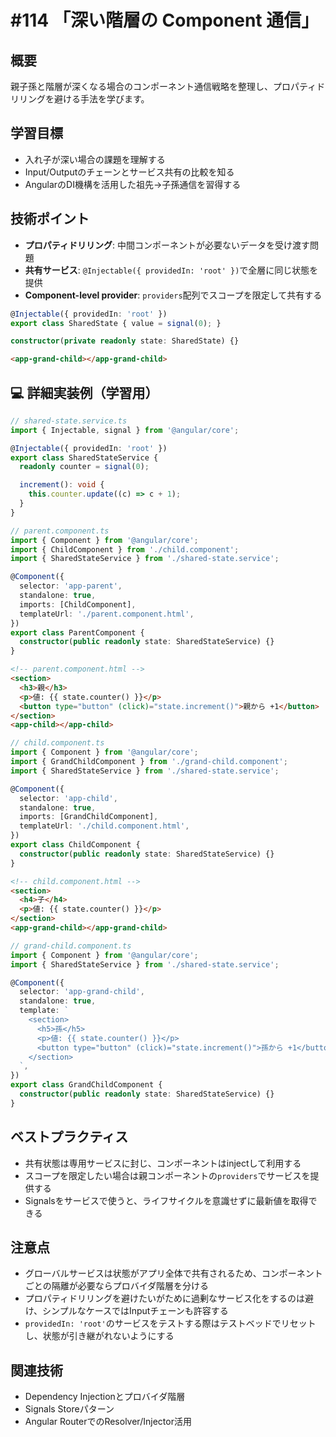# #114 「深い階層の Component 通信」

## 概要
親子孫と階層が深くなる場合のコンポーネント通信戦略を整理し、プロパティドリリングを避ける手法を学びます。

## 学習目標
- 入れ子が深い場合の課題を理解する
- Input/Outputのチェーンとサービス共有の比較を知る
- AngularのDI機構を活用した祖先→子孫通信を習得する

## 技術ポイント
- **プロパティドリリング**: 中間コンポーネントが必要ないデータを受け渡す問題
- **共有サービス**: `@Injectable({ providedIn: 'root' })`で全層に同じ状態を提供
- **Component-level provider**: `providers`配列でスコープを限定して共有する


```typescript
@Injectable({ providedIn: 'root' })
export class SharedState { value = signal(0); }
```

```typescript
constructor(private readonly state: SharedState) {}
```

```html
<app-grand-child></app-grand-child>
```

## 💻 詳細実装例（学習用）
```typescript
// shared-state.service.ts
import { Injectable, signal } from '@angular/core';

@Injectable({ providedIn: 'root' })
export class SharedStateService {
  readonly counter = signal(0);

  increment(): void {
    this.counter.update((c) => c + 1);
  }
}
```

```typescript
// parent.component.ts
import { Component } from '@angular/core';
import { ChildComponent } from './child.component';
import { SharedStateService } from './shared-state.service';

@Component({
  selector: 'app-parent',
  standalone: true,
  imports: [ChildComponent],
  templateUrl: './parent.component.html',
})
export class ParentComponent {
  constructor(public readonly state: SharedStateService) {}
}
```

```html
<!-- parent.component.html -->
<section>
  <h3>親</h3>
  <p>値: {{ state.counter() }}</p>
  <button type="button" (click)="state.increment()">親から +1</button>
</section>
<app-child></app-child>
```

```typescript
// child.component.ts
import { Component } from '@angular/core';
import { GrandChildComponent } from './grand-child.component';
import { SharedStateService } from './shared-state.service';

@Component({
  selector: 'app-child',
  standalone: true,
  imports: [GrandChildComponent],
  templateUrl: './child.component.html',
})
export class ChildComponent {
  constructor(public readonly state: SharedStateService) {}
}
```

```html
<!-- child.component.html -->
<section>
  <h4>子</h4>
  <p>値: {{ state.counter() }}</p>
</section>
<app-grand-child></app-grand-child>
```

```typescript
// grand-child.component.ts
import { Component } from '@angular/core';
import { SharedStateService } from './shared-state.service';

@Component({
  selector: 'app-grand-child',
  standalone: true,
  template: `
    <section>
      <h5>孫</h5>
      <p>値: {{ state.counter() }}</p>
      <button type="button" (click)="state.increment()">孫から +1</button>
    </section>
  `,
})
export class GrandChildComponent {
  constructor(public readonly state: SharedStateService) {}
}
```

## ベストプラクティス
- 共有状態は専用サービスに封じ、コンポーネントはinjectして利用する
- スコープを限定したい場合は親コンポーネントの`providers`でサービスを提供する
- Signalsをサービスで使うと、ライフサイクルを意識せずに最新値を取得できる

## 注意点
- グローバルサービスは状態がアプリ全体で共有されるため、コンポーネントごとの隔離が必要ならプロバイダ階層を分ける
- プロパティドリリングを避けたいがために過剰なサービス化をするのは避け、シンプルなケースではInputチェーンも許容する
- `providedIn: 'root'`のサービスをテストする際はテストベッドでリセットし、状態が引き継がれないようにする

## 関連技術
- Dependency Injectionとプロバイダ階層
- Signals Storeパターン
- Angular RouterでのResolver/Injector活用
